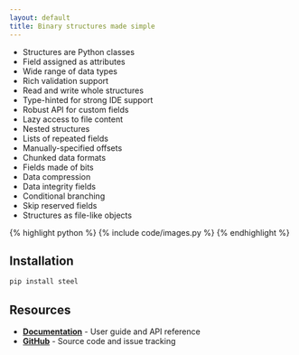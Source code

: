 ```yaml
---
layout: default
title: Binary structures made simple
---
```


<div id="hero" class="container border border-dark-subtle rounded-4 text-bg-light">
    <div class="row align-items-start">
        <div class="col-4 gx-0 align-self-stretch">
            <ul class="list-group list-group-flush">
                <li class="list-group-item"><i class="bi bi-check-lg"></i>Structures are Python classes</li>
                <li class="list-group-item"><i class="bi bi-check-lg"></i>Field assigned as attributes</li>
                <li class="list-group-item"><i class="bi bi-check-lg"></i>Wide range of data types</li>
                <li class="list-group-item"><i class="bi bi-check-lg"></i>Rich validation support</li>
                <li class="list-group-item"><i class="bi bi-check-lg"></i>Read and write whole structures</li>
                <li class="list-group-item"><i class="bi bi-check-lg"></i>Type-hinted for strong IDE support</li>
                <li class="list-group-item"><i class="bi bi-check-lg"></i>Robust API for custom fields</li>
                <li class="list-group-item"><i class="bi bi-check-lg"></i>Lazy access to file content</li>
                <li class="list-group-item coming-soon">Nested structures</li>
                <li class="list-group-item coming-soon">Lists of repeated fields</li>
                <li class="list-group-item coming-soon">Manually-specified offsets</li>
                <li class="list-group-item coming-soon">Chunked data formats</li>
                <li class="list-group-item coming-soon">Fields made of bits</li>
                <li class="list-group-item coming-soon">Data compression</li>
                <li class="list-group-item coming-soon">Data integrity fields</li>
                <li class="list-group-item coming-soon">Conditional branching</li>
                <li class="list-group-item coming-soon">Skip reserved fields</li>
                <li class="list-group-item coming-soon">Structures as file-like objects</li>
            </ul>
        </div>
        <div class="col-8 gx-0 align-self-stretch border-start rounded-end-4">
{% highlight python %}
{% include code/images.py %}
{% endhighlight %}
        </div>
    </div>
</div>

## Installation

```bash
pip install steel
```

## Resources

- [**Documentation**](https://docs.importsteel.org/) - User guide and API reference
- [**GitHub**](https://github.com/importsteel/steel) - Source code and issue tracking
